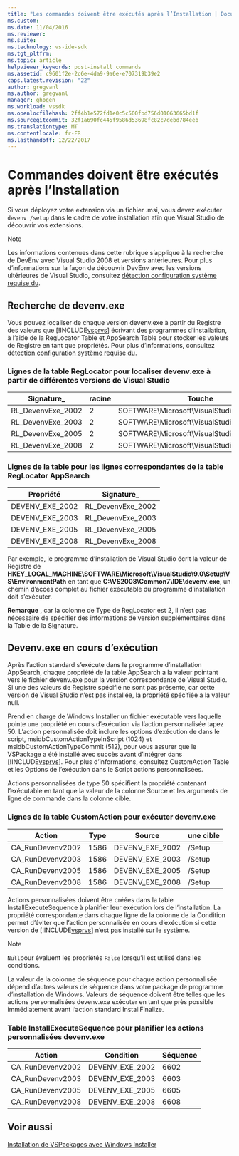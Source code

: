 ```yaml
---
title: "Les commandes doivent être exécutés après l’Installation | Documents Microsoft"
ms.custom: 
ms.date: 11/04/2016
ms.reviewer: 
ms.suite: 
ms.technology: vs-ide-sdk
ms.tgt_pltfrm: 
ms.topic: article
helpviewer_keywords: post-install commands
ms.assetid: c9601f2e-2c6e-4da9-9a6e-e707319b39e2
caps.latest.revision: "22"
author: gregvanl
ms.author: gregvanl
manager: ghogen
ms.workload: vssdk
ms.openlocfilehash: 2ff4b1e572fd1e0c5c500fbd756d01063665bd1f
ms.sourcegitcommit: 32f1a690fc445f9586d53698fc82c7debd784eeb
ms.translationtype: MT
ms.contentlocale: fr-FR
ms.lasthandoff: 12/22/2017
---
```

# <a name="commands-that-must-be-run-after-installation"></a>Commandes doivent être exécutés après l’Installation
Si vous déployez votre extension via un fichier .msi, vous devez exécuter `devenv /setup` dans le cadre de votre installation afin que Visual Studio de découvrir vos extensions.  
  
> [!NOTE]
>  Les informations contenues dans cette rubrique s’applique à la recherche de DevEnv avec Visual Studio 2008 et versions antérieures. Pour plus d’informations sur la façon de découvrir DevEnv avec les versions ultérieures de Visual Studio, consultez [détection configuration système requise du](../../extensibility/internals/detecting-system-requirements.md).  
  
## <a name="finding-devenvexe"></a>Recherche de devenv.exe  
 Vous pouvez localiser de chaque version devenv.exe à partir du Registre des valeurs que [!INCLUDE[vsprvs](../../code-quality/includes/vsprvs_md.md)] écrivant des programmes d’installation, à l’aide de la RegLocator Table et AppSearch Table pour stocker les valeurs de Registre en tant que propriétés. Pour plus d’informations, consultez [détection configuration système requise du](../../extensibility/internals/detecting-system-requirements.md).  
  
### <a name="reglocator-table-rows-to-locate-devenvexe-from-different-versions-of-visual-studio"></a>Lignes de la table RegLocator pour localiser devenv.exe à partir de différentes versions de Visual Studio  
  
|Signature_|racine|Touche|Name|Type|  
|-----------------|----------|---------|----------|----------|  
|RL_DevenvExe_2002|2|SOFTWARE\Microsoft\VisualStudio\7.0\Setup\VS|EnvironmentPath|2|  
|RL_DevenvExe_2003|2|SOFTWARE\Microsoft\VisualStudio\7.1\Setup\VS|EnvironmentPath|2|  
|RL_DevenvExe_2005|2|SOFTWARE\Microsoft\VisualStudio\8.0\Setup\VS|EnvironmentPath|2|  
|RL_DevenvExe_2008|2|SOFTWARE\Microsoft\VisualStudio\9.0\Setup\VS|EnvironmentPath|2|  
  
### <a name="appsearch-table-rows-for-corresponding-reglocator-table-rows"></a>Lignes de la table pour les lignes correspondantes de la table RegLocator AppSearch  
  
|Propriété|Signature_|  
|--------------|-----------------|  
|DEVENV_EXE_2002|RL_DevenvExe_2002|  
|DEVENV_EXE_2003|RL_DevenvExe_2003|  
|DEVENV_EXE_2005|RL_DevenvExe_2005|  
|DEVENV_EXE_2008|RL_DevenvExe_2008|  
  
 Par exemple, le programme d’installation de Visual Studio écrit la valeur de Registre de **HKEY_LOCAL_MACHINE\SOFTWARE\Microsoft\VisualStudio\9.0\Setup\VS\EnvironmentPath** en tant que **C:\VS2008\Common7\IDE\devenv.exe**, un chemin d’accès complet au fichier exécutable du programme d’installation doit s’exécuter.  
  
 **Remarque** , car la colonne de Type de RegLocator est 2, il n’est pas nécessaire de spécifier des informations de version supplémentaires dans la Table de la Signature.  
  
## <a name="running-devenvexe"></a>Devenv.exe en cours d’exécution  
 Après l’action standard s’exécute dans le programme d’installation AppSearch, chaque propriété de la table AppSearch a la valeur pointant vers le fichier devenv.exe pour la version correspondante de Visual Studio. Si une des valeurs de Registre spécifié ne sont pas présente, car cette version de Visual Studio n’est pas installée, la propriété spécifiée a la valeur null.  
  
 Prend en charge de Windows Installer un fichier exécutable vers laquelle pointe une propriété en cours d’exécution via l’action personnalisée tapez 50. L’action personnalisée doit inclure les options d’exécution de dans le script, msidbCustomActionTypeInScript (1024) et msidbCustomActionTypeCommit (512), pour vous assurer que le VSPackage a été installé avec succès avant d’intégrer dans [!INCLUDE[vsprvs](../../code-quality/includes/vsprvs_md.md)]. Pour plus d’informations, consultez CustomAction Table et les Options de l’exécution dans le Script actions personnalisées.  
  
 Actions personnalisées de type 50 spécifient la propriété contenant l’exécutable en tant que la valeur de la colonne Source et les arguments de ligne de commande dans la colonne cible.  
  
### <a name="customaction-table-rows-to-run-devenvexe"></a>Lignes de la table CustomAction pour exécuter devenv.exe  
  
|Action|Type|Source|une cible|  
|------------|----------|------------|------------|  
|CA_RunDevenv2002|1586|DEVENV_EXE_2002|/Setup|  
|CA_RunDevenv2003|1586|DEVENV_EXE_2003|/Setup|  
|CA_RunDevenv2005|1586|DEVENV_EXE_2005|/Setup|  
|CA_RunDevenv2008|1586|DEVENV_EXE_2008|/Setup|  
  
 Actions personnalisées doivent être créées dans la table InstallExecuteSequence à planifier leur exécution lors de l’installation. La propriété correspondante dans chaque ligne de la colonne de la Condition permet d’éviter que l’action personnalisée en cours d’exécution si cette version de [!INCLUDE[vsprvs](../../code-quality/includes/vsprvs_md.md)] n’est pas installé sur le système.  
  
> [!NOTE]
>  `Null`pour évaluent les propriétés `False` lorsqu’il est utilisé dans les conditions.  
  
 La valeur de la colonne de séquence pour chaque action personnalisée dépend d’autres valeurs de séquence dans votre package de programme d’installation de Windows. Valeurs de séquence doivent être telles que les actions personnalisées devenv.exe exécuter en tant que près possible immédiatement avant l’action standard InstallFinalize.  
  
### <a name="installexecutesequence-table-to-schedule-the-devenvexe-custom-actions"></a>Table InstallExecuteSequence pour planifier les actions personnalisées devenv.exe  
  
|Action|Condition|Séquence|  
|------------|---------------|--------------|  
|CA_RunDevenv2002|DEVENV_EXE_2002|6602|  
|CA_RunDevenv2003|DEVENV_EXE_2003|6603|  
|CA_RunDevenv2005|DEVENV_EXE_2005|6605|  
|CA_RunDevenv2008|DEVENV_EXE_2008|6608|  
  
## <a name="see-also"></a>Voir aussi  
 [Installation de VSPackages avec Windows Installer](../../extensibility/internals/installing-vspackages-with-windows-installer.md)